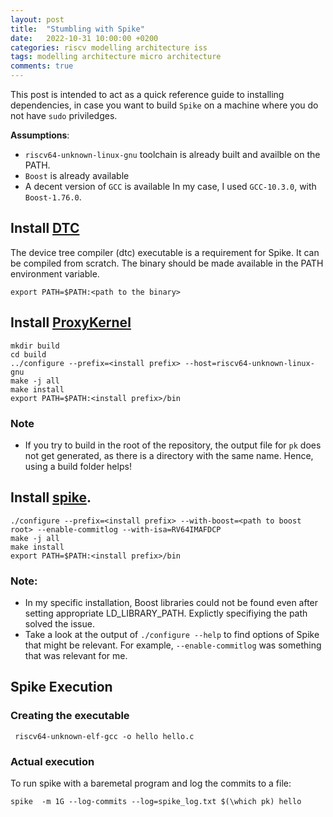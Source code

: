 ```yaml
---
layout: post
title:  "Stumbling with Spike"
date:   2022-10-31 10:00:00 +0200
categories: riscv modelling architecture iss
tags: modelling architecture micro architecture
comments: true
---
```

This post is intended to act as a quick reference guide to 
installing dependencies, in case you want to build `Spike`
on a machine where you do not have `sudo` priviledges. 

**Assumptions**: 
- `riscv64-unknown-linux-gnu` toolchain is already built and availble on the PATH. 
- `Boost` is already available
- A decent version of `GCC` is available
In my case, I used `GCC-10.3.0`, with `Boost-1.76.0`.

## Install [DTC](https://git.launchpad.net/ubuntu/+source/device-tree-compiler/?h=applied/debian/sid)
The device tree compiler (dtc) executable is a requirement for Spike. It can be compiled from scratch.
The binary should be made available in the PATH environment variable. 
```
export PATH=$PATH:<path to the binary>
```
## Install [ProxyKernel](https://github.com/riscv-software-src/riscv-pk)
``` 
mkdir build
cd build 
../configure --prefix=<install prefix> --host=riscv64-unknown-linux-gnu
make -j all
make install
export PATH=$PATH:<install prefix>/bin
```
### Note
- If you try to build in the root of the repository, the output file for `pk` does not get generated, as there is a directory with the same name. Hence, using a build folder helps!

## Install [spike](https://github.com/riscv-software-src/riscv-isa-sim). 

``` 
./configure --prefix=<install prefix> --with-boost=<path to boost root> --enable-commitlog --with-isa=RV64IMAFDCP 
make -j all
make install
export PATH=$PATH:<install prefix>/bin
``` 

### Note: 
- In my specific installation, Boost libraries could not be found
    even after setting appropriate LD_LIBRARY_PATH. Explictly specifiying the path solved the issue.
- Take a look at the output of `./configure --help` to find options of Spike that might be relevant. For example, `--enable-commitlog` was something that was relevant for me. 

## Spike Execution 

### Creating the executable

``` riscv64-unknown-elf-gcc -o hello hello.c```

### Actual execution
To run spike with a baremetal program and log the commits to a file:

```
spike  -m 1G --log-commits --log=spike_log.txt $(\which pk) hello 
```
